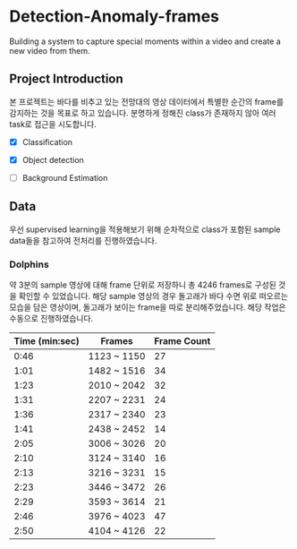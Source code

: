 # Detection-Anomaly-frames
Building a system to capture special moments within a video and create a new video from them.

## Project Introduction
본 프로젝트는 바다를 비추고 있는 전망대의 영상 데이터에서 특별한 순간의 frame를 감지하는 것을 목표로 하고 있습니다. 분명하게 정해진 class가 존재하지 않아 여러 task로 접근을 시도합니다.  

- [x] Classification
- [x] Object detection
- [ ] Background Estimation


## Data
우선 supervised learning을 적용해보기 위해 순차적으로 class가 포함된 sample data들을 참고하여 전처리를 진행하였습니다.


### Dolphins 
약 3분의 sample 영상에 대해 frame 단위로 저장하니 총 4246 frames로 구성된 것을 확인할 수 있었습니다. 해당 sample 영상의 경우 돌고래가 바다 수면 위로 떠오르는 모습을 담은 영상이며, 돌고래가 보이는 frame을 따로 분리해주었습니다. 해당 작업은 수동으로 진행하였습니다.

| Time (min:sec) | Frames | Frame Count |
| --- | --- | --- |
| 0:46 | 1123 ~ 1150 | 27 |
| 1:01 | 1482 ~ 1516 | 34 |
| 1:23 | 2010 ~ 2042 | 32 |
| 1:31 | 2207 ~ 2231 | 24 |
| 1:36 | 2317 ~ 2340 | 23 |
| 1:41 | 2438 ~ 2452 | 14 |
| 2:05 | 3006 ~ 3026 | 20 |
| 2:10 | 3124 ~ 3140 | 16 |
| 2:13 | 3216 ~ 3231 | 15 |
| 2:23 | 3446 ~ 3472 | 26 |
| 2:29 | 3593 ~ 3614 | 21 |
| 2:46 | 3976 ~ 4023 | 47 |
| 2:50 | 4104 ~ 4126 | 22 |

